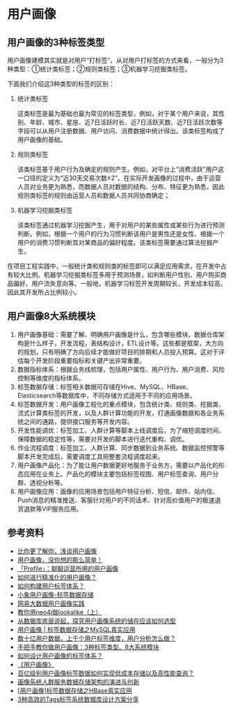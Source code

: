 # 用户画像

## 用户画像的3种标签类型

用户画像建模其实就是对用户“打标签”，从对用户打标签的方式来看，一般分为3种类型：①统计类标签；②规则类标签；③机器学习挖掘类标签。

下面我们介绍这3种类型的标签的区别：

1. 统计类标签

    这类标签是最为基础也最为常见的标签类型，例如，对于某个用户来说，其性别、年龄、城市、星座、近7日活跃时长、近7日活跃天数、近7日活跃次数等字段可以从用户注册数据、用户访问、消费数据中统计得出。该类标签构成了用户画像的基础。

2. 规则类标签

    该类标签基于用户行为及确定的规则产生。例如，对平台上“消费活跃”用户这一口径的定义为“近30天交易次数≥2”。在实际开发画像的过程中，由于运营人员对业务更为熟悉，而数据人员对数据的结构、分布、特征更为熟悉，因此规则类标签的规则由运营人员和数据人员共同协商确定；

3. 机器学习挖掘类标签

    该类标签通过机器学习挖掘产生，用于对用户的某些属性或某些行为进行预测判断。例如，根据一个用户的行为习惯判断该用户是男性还是女性、根据一个用户的消费习惯判断其对某商品的偏好程度。该类标签需要通过算法挖掘产生。

在项目工程实践中，一般统计类和规则类的标签即可以满足应用需求，在开发中占有较大比例。机器学习挖掘类标签多用于预测场景，如判断用户性别、用户购买商品偏好、用户流失意向等。一般地，机器学习标签开发周期较长，开发成本较高，因此其开发所占比例较小。

## 用户画像8大系统模块

1. 用户画像基础：需要了解、明确用户画像是什么，包含哪些模块，数据仓库架构是什么样子，开发流程，表结构设计，ETL设计等。这些都是框架，大方向的规划，只有明确了方向后续才能做好项目的排期和人员投入预算。这对于评估每个开发阶段重要指标和关键产出非常重要。
2. 数据指标体系：根据业务线梳理，包括用户属性、用户行为、用户消费、风险控制等维度的指标体系。
3. 标签数据存储：标签相关数据可存储在Hive、MySQL、HBase、Elasticsearch等数据库中，不同存储方式适用于不同的应用场景。
4. 标签数据开发：用户画像工程化的重点模块，包含统计类、规则类、挖掘类、流式计算类标签的开发，以及人群计算功能的开发，打通画像数据和各业务系统之间的通路，提供接口服务等开发内容。
5. 开发性能调优：标签加工、人群计算等脚本上线调度后，为了缩短调度时间、保障数据的稳定性等，需要对开发的脚本进行迭代重构、调优。
6. 作业流程调度：标签加工、人群计算、同步数据到业务系统、数据监控预警等脚本开发完成后，需要调度工具把整套流程调度起来。
7. 用户画像产品化：为了能让用户数据更好地服务于业务方，需要以产品化的形态应用在业务上。产品化的模块主要包括标签视图、用户标签查询、用户分群、透视分析等。
8. 用户画像应用：画像的应用场景包括用户特征分析、短信、邮件、站内信、Push消息的精准推送、客服针对用户的不同话术、针对高价值用户的极速退货退款等VIP服务应用。

## 参考资料

- [比你更了解你，浅谈用户画像](https://www.niaogebiji.com/article-97489-1.html)
- [用户画像，没你想的那么简单！](https://www.sohu.com/a/445582838_753232)
- [「Profile」：聊聊运营所用的用户画像](https://www.iyunying.org/yunying/yhyy/110025.html)
- [如何进行精准化的用户画像？](https://www.woshipm.com/user-research/1145326.html)
- [如何构建用户标签体系？](https://www.woshipm.com/pd/3428497.html)
- [小象用户画像-标签数据存储](https://zhuanlan.zhihu.com/p/449646535)
- [网易大数据用户画像实践](https://www.infoq.cn/article/qy1opjpecfgmkpgtjoub)
- [教你用neo4j做lookalike（上）](https://www.modb.pro/db/125201)
- [从数据库底层说起，探究用户画像系统的储存应该如何选型](https://juejin.cn/post/7017305365045837855)
- [用户画像 | 标签数据存储之MySQL真实应用](https://cloud.tencent.com/developer/article/1892519)
- [ 数十亿用户数据，上千个用户标签维度，用户分析怎么做？](https://mp.weixin.qq.com/s?__biz=MzIyNTIyNTYwOA==&mid=2651010996&idx=1&sn=f7ba207a991d595036a11fc3b6797bac&chksm=f3f56953c482e045fe362abaf3ce154a8bf1d198a8a230648e5cba480623848bf01273c934a9&scene=0&xtrack=1&version=3.0.36.2330&platform=mac#rd)
- [手把手教你做用户画像：3种标签类型、8大系统模块](https://cloud.baidu.com/article/294026)
- [如何设计用户画像的标签体系？](https://www.woshipm.com/user-research/1183618.html)
- [《用户画像》](https://sc-cs-ks.github.io/KS-GrowthHacking/a-books/user-profile/)
- [百亿级别用户画像标签数据如何实现低成本存储以及高性能查询？](https://juejin.cn/post/7350924978679857202)
- [画像系统人群服务数据存储架构的演进与创新](https://developer.jdcloud.com/article/3784)
- [[用户画像]标签数据存储之HBase真实应用](https://github.com/BigDataScholar/TheKingOfBigData/blob/master/note/%E5%AE%9E%E6%88%98%E9%A1%B9%E7%9B%AE/%5B%E7%94%A8%E6%88%B7%E7%94%BB%E5%83%8F%5D%E6%A0%87%E7%AD%BE%E6%95%B0%E6%8D%AE%E5%AD%98%E5%82%A8%E4%B9%8BHBase%E7%9C%9F%E5%AE%9E%E5%BA%94%E7%94%A8.md)
- [3种高效的Tags标签系统数据库设计方案分享](https://developer.aliyun.com/article/532784)
